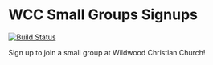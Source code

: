 WCC Small Groups Signups
========================

[![Build Status](https://travis-ci.org/wccstl/small-groups-signups.svg)](https://travis-ci.org/wccstl/small-groups-signups)

Sign up to join a small group at Wildwood Christian Church!
